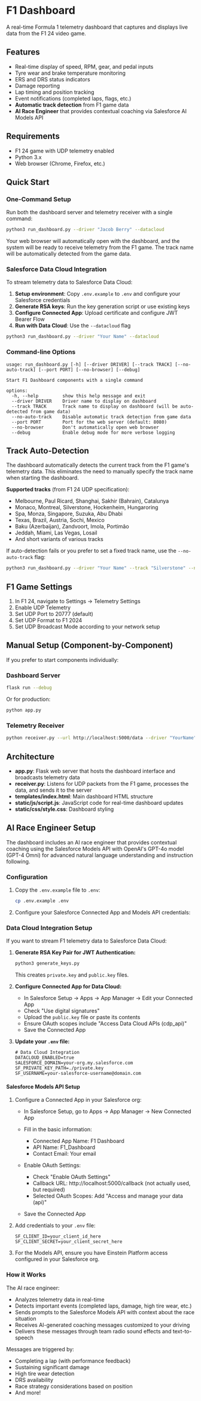 # F1 Dashboard

A real-time Formula 1 telemetry dashboard that captures and displays live data from the F1 24 video game.

## Features

- Real-time display of speed, RPM, gear, and pedal inputs
- Tyre wear and brake temperature monitoring
- ERS and DRS status indicators
- Damage reporting
- Lap timing and position tracking
- Event notifications (completed laps, flags, etc.)
- **Automatic track detection** from F1 game data
- **AI Race Engineer** that provides contextual coaching via Salesforce AI Models API

## Requirements

- F1 24 game with UDP telemetry enabled
- Python 3.x
- Web browser (Chrome, Firefox, etc.)

## Quick Start

### One-Command Setup

Run both the dashboard server and telemetry receiver with a single command:

```bash
python3 run_dashboard.py --driver "Jacob Berry" --datacloud
```

Your web browser will automatically open with the dashboard, and the system will be ready to receive telemetry from the F1 game. The track name will be automatically detected from the game data.

### Salesforce Data Cloud Integration

To stream telemetry data to Salesforce Data Cloud:

1. **Setup environment**: Copy `.env.example` to `.env` and configure your Salesforce credentials
2. **Generate RSA keys**: Run the key generation script or use existing keys
3. **Configure Connected App**: Upload certificate and configure JWT Bearer Flow
4. **Run with Data Cloud**: Use the `--datacloud` flag

```bash
python3 run_dashboard.py --driver "Your Name" --datacloud
```

### Command-line Options

```
usage: run_dashboard.py [-h] [--driver DRIVER] [--track TRACK] [--no-auto-track] [--port PORT] [--no-browser] [--debug]

Start F1 Dashboard components with a single command

options:
  -h, --help         show this help message and exit
  --driver DRIVER    Driver name to display on dashboard
  --track TRACK      Track name to display on dashboard (will be auto-detected from game data)
  --no-auto-track    Disable automatic track detection from game data
  --port PORT        Port for the web server (default: 8080)
  --no-browser       Don't automatically open web browser
  --debug            Enable debug mode for more verbose logging
```

## Track Auto-Detection

The dashboard automatically detects the current track from the F1 game's telemetry data. This eliminates the need to manually specify the track name when starting the dashboard.

**Supported tracks** (from F1 24 UDP specification):
- Melbourne, Paul Ricard, Shanghai, Sakhir (Bahrain), Catalunya
- Monaco, Montreal, Silverstone, Hockenheim, Hungaroring
- Spa, Monza, Singapore, Suzuka, Abu Dhabi
- Texas, Brazil, Austria, Sochi, Mexico
- Baku (Azerbaijan), Zandvoort, Imola, Portimão
- Jeddah, Miami, Las Vegas, Losail
- And short variants of various tracks

If auto-detection fails or you prefer to set a fixed track name, use the `--no-auto-track` flag:

```bash
python3 run_dashboard.py --driver "Your Name" --track "Silverstone" --no-auto-track
```

## F1 Game Settings

1. In F1 24, navigate to Settings → Telemetry Settings
2. Enable UDP Telemetry
3. Set UDP Port to 20777 (default)
4. Set UDP Format to F1 2024
5. Set UDP Broadcast Mode according to your network setup

## Manual Setup (Component-by-Component)

If you prefer to start components individually:

### Dashboard Server

```bash
flask run --debug
```

Or for production:

```bash
python app.py
```

### Telemetry Receiver

```bash
python receiver.py --url http://localhost:5000/data --driver "YourName" --track "Circuit"
```

## Architecture

- **app.py**: Flask web server that hosts the dashboard interface and broadcasts telemetry data
- **receiver.py**: Listens for UDP packets from the F1 game, processes the data, and sends it to the server
- **templates/index.html**: Main dashboard HTML structure
- **static/js/script.js**: JavaScript code for real-time dashboard updates
- **static/css/style.css**: Dashboard styling

## AI Race Engineer Setup

The dashboard includes an AI race engineer that provides contextual coaching using the Salesforce Models API with OpenAI's GPT-4o model (GPT-4 Omni) for advanced natural language understanding and instruction following.

### Configuration

1. Copy the `.env.example` file to `.env`:
   ```bash
   cp .env.example .env
   ```

2. Configure your Salesforce Connected App and Models API credentials:

### Data Cloud Integration Setup

If you want to stream F1 telemetry data to Salesforce Data Cloud:

1. **Generate RSA Key Pair for JWT Authentication:**
   ```bash
   python3 generate_keys.py
   ```
   This creates `private.key` and `public.key` files.

2. **Configure Connected App for Data Cloud:**
   - In Salesforce Setup → Apps → App Manager → Edit your Connected App
   - Check "Use digital signatures"
   - Upload the `public.key` file or paste its contents
   - Ensure OAuth scopes include "Access Data Cloud APIs (cdp_api)"
   - Save the Connected App

3. **Update your `.env` file:**
   ```
   # Data Cloud Integration
   DATACLOUD_ENABLED=true
   SALESFORCE_DOMAIN=your-org.my.salesforce.com
   SF_PRIVATE_KEY_PATH=./private.key
   SF_USERNAME=your-salesforce-username@domain.com
   ```

#### Salesforce Models API Setup

1. Configure a Connected App in your Salesforce org:
   - In Salesforce Setup, go to Apps → App Manager → New Connected App
   - Fill in the basic information:
     - Connected App Name: F1 Dashboard
     - API Name: F1_Dashboard
     - Contact Email: Your email

   - Enable OAuth Settings:
     - Check "Enable OAuth Settings"
     - Callback URL: http://localhost:5000/callback (not actually used, but required)
     - Selected OAuth Scopes: Add "Access and manage your data (api)" 

   - Save the Connected App

2. Add credentials to your `.env` file:
   ```
   SF_CLIENT_ID=your_client_id_here
   SF_CLIENT_SECRET=your_client_secret_here
   ```

3. For the Models API, ensure you have Einstein Platform access configured in your Salesforce org.

### How it Works

The AI race engineer:
- Analyzes telemetry data in real-time
- Detects important events (completed laps, damage, high tire wear, etc.)
- Sends prompts to the Salesforce Models API with context about the race situation
- Receives AI-generated coaching messages customized to your driving
- Delivers these messages through team radio sound effects and text-to-speech

Messages are triggered by:
- Completing a lap (with performance feedback)
- Sustaining significant damage
- High tire wear detection
- DRS availability
- Race strategy considerations based on position
- And more!